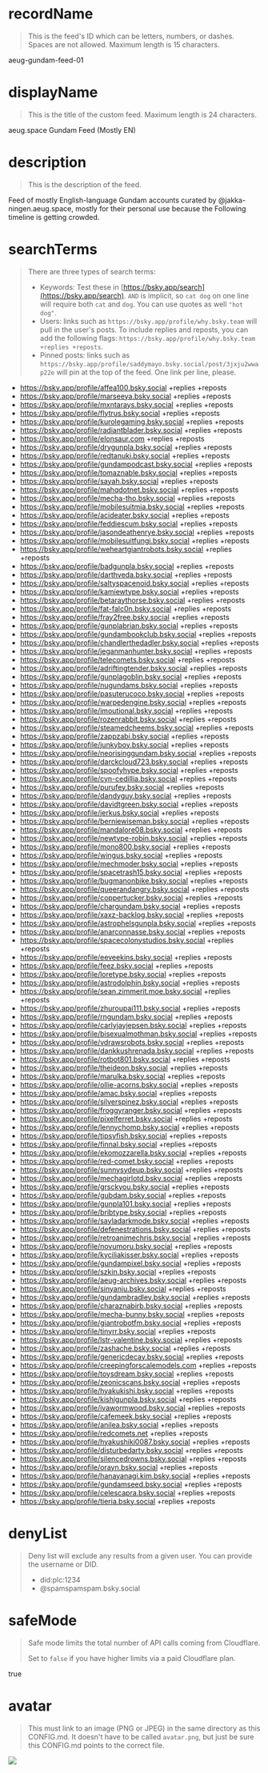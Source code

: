 
# recordName

> This is the feed's ID which can be letters, numbers, or dashes. Spaces are not allowed. Maximum length is 15 characters.

aeug-gundam-feed-01

# displayName

> This is the title of the custom feed. Maximum length is 24 characters.

aeug.space Gundam Feed (Mostly EN)

# description

> This is the description of the feed.

Feed of mostly English-language Gundam accounts curated by @jakka-ningen.aeug.space, mostly for their personal use because the Following timeline is getting crowded.

# searchTerms

> There are three types of search terms:
>
> - Keywords: Test these in [https://bsky.app/search](https://bsky.app/search). `AND` is implicit, so `cat dog` on one line will require both `cat` and `dog`. You can use quotes as well `"hot dog"`.
> - Users: links such as `https://bsky.app/profile/why.bsky.team` will pull in the user's posts. To include replies and reposts, you can add the following flags: `https://bsky.app/profile/why.bsky.team +replies +reposts`.
> - Pinned posts: links such as `https://bsky.app/profile/saddymayo.bsky.social/post/3jxju2wwap22e` will pin at the top of the feed. One link per line, please.

- https://bsky.app/profile/affea100.bsky.social +replies +reposts
- https://bsky.app/profile/marseeya.bsky.social +replies +reposts
- https://bsky.app/profile/mxntarays.bsky.social +replies +reposts
- https://bsky.app/profile/flytrus.bsky.social +replies +reposts
- https://bsky.app/profile/kurolegaming.bsky.social +replies +reposts
- https://bsky.app/profile/radiantblader.bsky.social +replies +reposts
- https://bsky.app/profile/elonsaur.com +replies +reposts
- https://bsky.app/profile/drygunpla.bsky.social +replies +reposts
- https://bsky.app/profile/redtanuki.bsky.social +replies +reposts
- https://bsky.app/profile/gundampodcast.bsky.social +replies +reposts
- https://bsky.app/profile/tomaznable.bsky.social +replies +reposts
- https://bsky.app/profile/sayah.bsky.social +replies +reposts
- https://bsky.app/profile/mahqdotnet.bsky.social +replies +reposts
- https://bsky.app/profile/mecha-tho.bsky.social +replies +reposts
- https://bsky.app/profile/mobilesuitmia.bsky.social +replies +reposts
- https://bsky.app/profile/acideater.bsky.social +replies +reposts
- https://bsky.app/profile/feddiescum.bsky.social +replies +reposts
- https://bsky.app/profile/jasondeathenrye.bsky.social +replies +reposts
- https://bsky.app/profile/mobilesuitfungi.bsky.social +replies +reposts
- https://bsky.app/profile/weheartgiantrobots.bsky.social +replies +reposts
- https://bsky.app/profile/badgunpla.bsky.social +replies +reposts
- https://bsky.app/profile/darthveda.bsky.social +replies +reposts
- https://bsky.app/profile/saltyspacenoid.bsky.social +replies +reposts
- https://bsky.app/profile/kamiewtype.bsky.social +replies +reposts
- https://bsky.app/profile/betaraythorse.bsky.social +replies +reposts
- https://bsky.app/profile/fat-falc0n.bsky.social +replies +reposts
- https://bsky.app/profile/fray2free.bsky.social +replies +reposts
- https://bsky.app/profile/gunplabrian.bsky.social +replies +reposts
- https://bsky.app/profile/gundambookclub.bsky.social +replies +reposts
- https://bsky.app/profile/chandlerthedadler.bsky.social +replies +reposts
- https://bsky.app/profile/jeganmanhunter.bsky.social +replies +reposts
- https://bsky.app/profile/telecomets.bsky.social +replies +reposts
- https://bsky.app/profile/adriftingtender.bsky.social +replies +reposts
- https://bsky.app/profile/gunplagoblin.bsky.social +replies +reposts
- https://bsky.app/profile/nugundams.bsky.social +replies +reposts
- https://bsky.app/profile/pasuterucoco.bsky.social +replies +reposts
- https://bsky.app/profile/warpedengine.bsky.social +replies +reposts
- https://bsky.app/profile/imoutional.bsky.social +replies +reposts
- https://bsky.app/profile/rozenrabbit.bsky.social +replies +reposts
- https://bsky.app/profile/steamedcheems.bsky.social +replies +reposts
- https://bsky.app/profile/zappzabi.bsky.social +replies +reposts
- https://bsky.app/profile/junkyboy.bsky.social +replies +reposts
- https://bsky.app/profile/neorisinggundam.bsky.social +replies +reposts
- https://bsky.app/profile/darckcloud723.bsky.social +replies +reposts
- https://bsky.app/profile/spoofyhype.bsky.social +replies +reposts
- https://bsky.app/profile/cyn-cedillia.bsky.social +replies +reposts
- https://bsky.app/profile/purufey.bsky.social +replies +reposts
- https://bsky.app/profile/dandyguy.bsky.social +replies +reposts
- https://bsky.app/profile/davidtgreen.bsky.social +replies +reposts
- https://bsky.app/profile/jerkus.bsky.social +replies +reposts
- https://bsky.app/profile/berniewiseman.bsky.social +replies +reposts
- https://bsky.app/profile/mandalore08.bsky.social +replies +reposts
- https://bsky.app/profile/newtype-robin.bsky.social +replies +reposts
- https://bsky.app/profile/mono800.bsky.social +replies +reposts
- https://bsky.app/profile/wingus.bsky.social +replies +reposts
- https://bsky.app/profile/mechmoder.bsky.social +replies +reposts
- https://bsky.app/profile/spacetrash15.bsky.social +replies +reposts
- https://bsky.app/profile/bugmanonbike.bsky.social +replies +reposts
- https://bsky.app/profile/queerandangry.bsky.social +replies +reposts
- https://bsky.app/profile/coppertucker.bsky.social +replies +reposts
- https://bsky.app/profile/chargundam.bsky.social +replies +reposts
- https://bsky.app/profile/xaxz-backlog.bsky.social +replies +reposts
- https://bsky.app/profile/astrophelsgunpla.bsky.social +replies +reposts
- https://bsky.app/profile/anarconnasse.bsky.social +replies +reposts
- https://bsky.app/profile/spacecolonystudios.bsky.social +replies +reposts
- https://bsky.app/profile/eeveekins.bsky.social +replies +reposts
- https://bsky.app/profile/feez.bsky.social +replies +reposts
- https://bsky.app/profile/loretype.bsky.social +replies +reposts
- https://bsky.app/profile/astrodolphin.bsky.social +replies +reposts
- https://bsky.app/profile/sean.zimmerit.moe.bsky.social +replies +reposts
- https://bsky.app/profile/zhuroupai111.bsky.social +replies +reposts
- https://bsky.app/profile/rngundam.bsky.social +replies +reposts
- https://bsky.app/profile/carlyjayjepsen.bsky.social +replies +reposts
- https://bsky.app/profile/bisexualmothman.bsky.social +replies +reposts
- https://bsky.app/profile/vdrawsrobots.bsky.social +replies +reposts
- https://bsky.app/profile/dankkushrenada.bsky.social +replies +reposts
- https://bsky.app/profile/rotbot801.bsky.social +replies +reposts
- https://bsky.app/profile/theideon.bsky.social +replies +reposts
- https://bsky.app/profile/marulka.bsky.social +replies +reposts
- https://bsky.app/profile/ollie-acorns.bsky.social +replies +reposts
- https://bsky.app/profile/amac.bsky.social +replies +reposts
- https://bsky.app/profile/silverspinez.bsky.social +replies +reposts
- https://bsky.app/profile/froggyranger.bsky.social +replies +reposts
- https://bsky.app/profile/pixelferret.bsky.social +replies +reposts
- https://bsky.app/profile/lennychomp.bsky.social +replies +reposts
- https://bsky.app/profile/tipsyfish.bsky.social +replies +reposts
- https://bsky.app/profile/finnal.bsky.social +replies +reposts
- https://bsky.app/profile/ekomozzarella.bsky.social +replies +reposts
- https://bsky.app/profile/red-comet.bsky.social +replies +reposts
- https://bsky.app/profile/sunnysydeup.bsky.social +replies +reposts
- https://bsky.app/profile/mechagirlotd.bsky.social +replies +reposts
- https://bsky.app/profile/grsckyou.bsky.social +replies +reposts
- https://bsky.app/profile/gubdam.bsky.social +replies +reposts
- https://bsky.app/profile/gunpla101.bsky.social +replies +reposts
- https://bsky.app/profile/bribtype.bsky.social +replies +reposts
- https://bsky.app/profile/sayladarkmode.bsky.social +replies +reposts
- https://bsky.app/profile/defenestrations.bsky.social +replies +reposts
- https://bsky.app/profile/retroanimechris.bsky.social +replies +reposts
- https://bsky.app/profile/novumoru.bsky.social +replies +reposts
- https://bsky.app/profile/kyciliakisser.bsky.social +replies +reposts
- https://bsky.app/profile/gundampixel.bsky.social +replies +reposts
- https://bsky.app/profile/szkin.bsky.social +replies +reposts
- https://bsky.app/profile/aeug-archives.bsky.social +replies +reposts
- https://bsky.app/profile/sinyanju.bsky.social +replies +reposts
- https://bsky.app/profile/gundambradley.bsky.social +replies +reposts
- https://bsky.app/profile/charaznabirb.bsky.social +replies +reposts
- https://bsky.app/profile/mecha-bunny.bsky.social +replies +reposts
- https://bsky.app/profile/giantrobotfm.bsky.social +replies +reposts
- https://bsky.app/profile/tinyrr.bsky.social +replies +reposts
- https://bsky.app/profile/lstr-valentine.bsky.social +replies +reposts
- https://bsky.app/profile/zashache.bsky.social +replies +reposts
- https://bsky.app/profile/genericdecay.bsky.social +replies +reposts
- https://bsky.app/profile/creepingforscalemodels.com +replies +reposts
- https://bsky.app/profile/toysdream.bsky.social +replies +reposts
- https://bsky.app/profile/zeonicscans.bsky.social +replies +reposts
- https://bsky.app/profile/hyakukishi.bsky.social +replies +reposts
- https://bsky.app/profile/kishigunpla.bsky.social +replies +reposts
- https://bsky.app/profile/ivawormwood.bsky.social +replies +reposts
- https://bsky.app/profile/cafemeek.bsky.social +replies +reposts
- https://bsky.app/profile/anilea.bsky.social +replies +reposts
- https://bsky.app/profile/redcomets.net +replies +reposts
- https://bsky.app/profile/hyakushiki0087.bsky.social +replies +reposts
- https://bsky.app/profile/disturbedarty.bsky.social +replies +reposts
- https://bsky.app/profile/silencedrowns.bsky.social +replies +reposts
- https://bsky.app/profile/orayn.bsky.social +replies +reposts
- https://bsky.app/profile/hanayanagi.kim.bsky.social +replies +reposts
- https://bsky.app/profile/gundamseed.bsky.social +replies +reposts
- https://bsky.app/profile/celescapra.bsky.social +replies +reposts
- https://bsky.app/profile/tieria.bsky.social +replies +reposts

# denyList

> Deny list will exclude any results from a given user. You can provide the username or DID.
>
> - did:plc:1234
> - @spamspamspam.bsky.social

# safeMode

> Safe mode limits the total number of API calls coming from Cloudflare.
>
> Set to `false` if you have higher limits via a paid Cloudflare plan.

true

# avatar

> This must link to an image (PNG or JPEG) in the same directory as this CONFIG.md. It doesn't have to be called `avatar.png`, but just be sure this CONFIG.md points to the correct file.

![](avatar.png)
